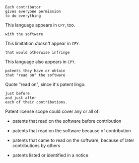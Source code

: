     Each contributor
    gives everyone permission
    to do everything

This language appears in `CPY`, too.

    with the software

This limitation _doesn't_ appear in `CPY`.

    that would otherwise infringe

This language also appears in `CPY`.

    patents they have or obtain
    that "read on" the software

Quote "read on", since it's patent lingo.

    just before
    and just after
    each of their contributions.

Patent license scope could cover any or all of:

- patents that read on the software
  before contribution

- patents that read on the software
  because of contribution

- patents that came to read on the software,
  because of later contributions by others

- patents listed or identified in a notice
